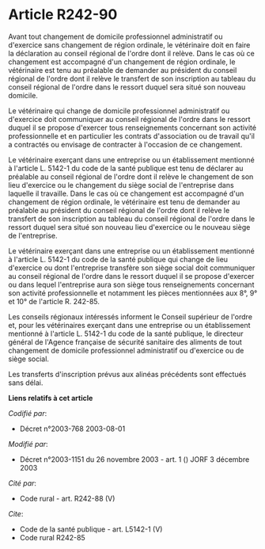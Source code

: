 # Article R242-90

Avant tout changement de domicile professionnel administratif ou d'exercice sans changement de région ordinale, le
vétérinaire doit en faire la déclaration au conseil régional de l'ordre dont il relève. Dans le cas où ce changement est
accompagné d'un changement de région ordinale, le vétérinaire est tenu au préalable de demander au président du conseil
régional de l'ordre dont il relève le transfert de son inscription au tableau du conseil régional de l'ordre dans le ressort
duquel sera situé son nouveau domicile.

Le vétérinaire qui change de domicile professionnel administratif ou d'exercice doit communiquer au conseil régional de
l'ordre dans le ressort duquel il se propose d'exercer tous renseignements concernant son activité professionnelle et en
particulier les contrats d'association ou de travail qu'il a contractés ou envisage de contracter à l'occasion de ce
changement.

Le vétérinaire exerçant dans une entreprise ou un établissement mentionné à l'article L. 5142-1 du code de la santé publique
est tenu de déclarer au préalable au conseil régional de l'ordre dont il relève le changement de son lieu d'exercice ou le
changement du siège social de l'entreprise dans laquelle il travaille. Dans le cas où ce changement est accompagné d'un
changement de région ordinale, le vétérinaire est tenu de demander au préalable au président du conseil régional de l'ordre
dont il relève le transfert de son inscription au tableau du conseil régional de l'ordre dans le ressort duquel sera situé
son nouveau lieu d'exercice ou le nouveau siège de l'entreprise.

Le vétérinaire exerçant dans une entreprise ou un établissement mentionné à l'article L. 5142-1 du code de la santé publique
qui change de lieu d'exercice ou dont l'entreprise transfère son siège social doit communiquer au conseil régional de l'ordre
dans le ressort duquel il se propose d'exercer ou dans lequel l'entreprise aura son siège tous renseignements concernant son
activité professionnelle et notamment les pièces mentionnées aux 8°, 9° et 10° de l'article R. 242-85.

Les conseils régionaux intéressés informent le Conseil supérieur de l'ordre et, pour les vétérinaires exerçant dans une
entreprise ou un établissement mentionné à l'article L. 5142-1 du code de la santé publique, le directeur général de l'Agence
française de sécurité sanitaire des aliments de tout changement de domicile professionnel administratif ou d'exercice ou de
siège social.

Les transferts d'inscription prévus aux alinéas précédents sont effectués sans délai.

**Liens relatifs à cet article**

_Codifié par_:

  - Décret n°2003-768 2003-08-01

_Modifié par_:

  - Décret n°2003-1151 du 26 novembre 2003 - art. 1 () JORF 3 décembre 2003

_Cité par_:

  - Code rural - art. R242-88 (V)

_Cite_:

  - Code de la santé publique - art. L5142-1 (V)
  - Code rural R242-85
